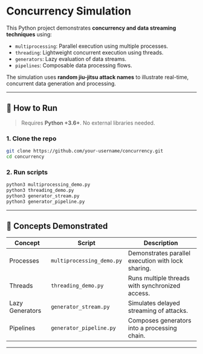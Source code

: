 # Concurrency Simulation

This Python project demonstrates **concurrency and data streaming techniques** using:

- `multiprocessing`: Parallel execution using multiple processes.
- `threading`: Lightweight concurrent execution using threads.
- `generators`: Lazy evaluation of data streams.
- `pipelines`: Composable data processing flows.

The simulation uses **random jiu-jitsu attack names** to illustrate real-time, concurrent data generation and processing.

---

## 🚀 How to Run

> Requires **Python +3.6+**. No external libraries needed.

### 1. Clone the repo
```bash
git clone https://github.com/your-username/concurrency.git
cd concurrency
```

### 2. Run scripts
```bash
python3 multiprocessing_demo.py
python3 threading_demo.py
python3 generator_stream.py
python3 generator_pipeline.py
```

---

## 🧠 Concepts Demonstrated

| Concept         | Script                   | Description                                         |
|----------------|--------------------------|-----------------------------------------------------|
| Processes       | `multiprocessing_demo.py` | Demonstrates parallel execution with lock sharing. |
| Threads         | `threading_demo.py`       | Runs multiple threads with synchronized access.     |
| Lazy Generators | `generator_stream.py`     | Simulates delayed streaming of attacks.             |
| Pipelines       | `generator_pipeline.py`   | Composes generators into a processing chain.        |

---

